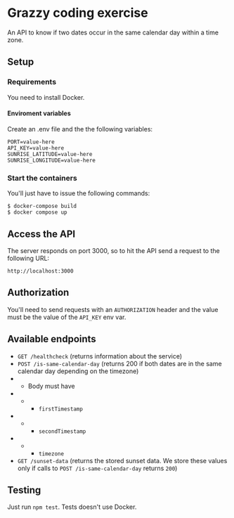 # Grazzy coding exercise

An API to know if two dates occur in the same calendar day within a time zone.

## Setup

### Requirements

You need to install Docker.

#### Enviroment variables

Create an .env file and the the following variables:

```
PORT=value-here
API_KEY=value-here
SUNRISE_LATITUDE=value-here
SUNRISE_LONGITUDE=value-here
```

### Start the containers

You'll just have to issue the following commands:

```
$ docker-compose build
$ docker compose up
```

## Access the API

The server responds on port 3000, so to hit the API send a request to the following URL:

```
http://localhost:3000
```

## Authorization

You'll need to send requests with an `AUTHORIZATION` header and the value must be the value of the `API_KEY` env var.

## Available endpoints

* `GET /healthcheck` (returns information about the service)
* `POST /is-same-calendar-day` (returns 200 if both dates are in the same calendar day depending on the timezone)
* * Body must have 
* * * `firstTimestamp`
* * * `secondTimestamp`
* * * `timezone`
* `GET /sunset-data` (returns the stored sunset data. We store these values only if calls to `POST /is-same-calendar-day` returns `200`)

## Testing

Just run `npm test`. Tests doesn't use Docker.
